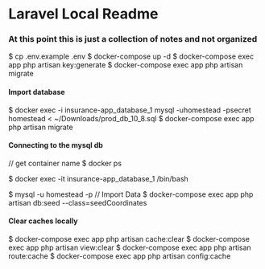 # Laravel Local Readme
### At this point this is just a collection of notes and not organized
$ cp .env.example .env
$ docker-compose up -d
$ docker-compose exec app php artisan key:generate
$ docker-compose exec app php artisan migrate

#### Import database
$ docker exec -i insurance-app_database_1 mysql -uhomestead -psecret homestead < ~/Downloads/prod_db_10_8.sql
$ docker-compose exec app php artisan migrate

#### Connecting to the mysql db
// get container name
$ docker ps

$ docker exec -it insurance-app_database_1 /bin/bash

$ mysql -u homestead -p
// Import Data
$ docker-compose exec app php artisan db:seed --class=seedCoordinates

#### Clear caches locally
$ docker-compose exec app php artisan cache:clear
$ docker-compose exec app php artisan view:clear
$ docker-compose exec app php artisan route:cache
$ docker-compose exec app php artisan config:cache

